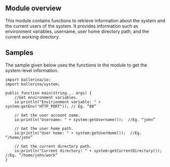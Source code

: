 ## Module overview

This module contains functions to retrieve information about the system and the current users of the system. It 
provides information such as environment variables, username, user home directory path, and the current working directory.

## Samples

The sample given below uses the functions in the module to get the system-level information.

```ballerina
import ballerina/io;
import ballerina/system;

public function main(string... args) {
    //Get environment variables.
    io:println("Envirionment variable: " + system:getEnv("HTTP_PORT")); // Eg. “80”

    // Get the user account name.
    io:println("Username: " + system:getUsername());  //Eg. “john”

    // Get the user home path.
    io:println("User home: " + system:getUserHome());  //Eg. “/home/john”

    // Get the current directory path.
    io:println("Current directory: " + system:getCurrentDirectory());  //Eg. “/home/john/work”
}
```
